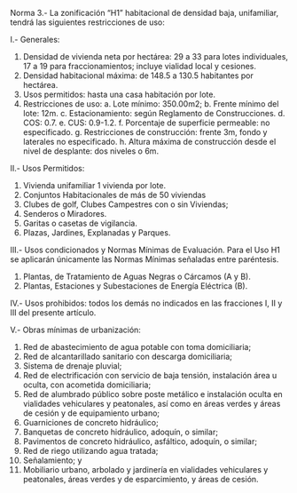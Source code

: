 
Norma 3.- La zonificación “H1” habitacional de densidad baja, unifamiliar, tendrá las siguientes restricciones de uso:

I.- Generales:

1. Densidad de vivienda neta por hectárea: 29 a 33 para lotes individuales, 17 a 19 para fraccionamientos; incluye vialidad local y cesiones.
2. Densidad habitacional máxima: de 148.5 a 130.5 habitantes por hectárea.
3. Usos permitidos: hasta una casa habitación por lote.
4. Restricciones de uso:
    a. Lote mínimo: 350.00m2;
    b. Frente mínimo del lote: 12m.
    c. Estacionamiento: según Reglamento de Construcciones.
    d. COS: 0.7.
    e. CUS: 0.9-1.2.
    f. Porcentaje de superficie permeable: no especificado.
    g. Restricciones de construcción: frente 3m, fondo y laterales no especificado.
    h. Altura máxima de construcción desde el nivel de desplante: dos niveles o 6m.

II.- Usos Permitidos:

1. Vivienda unifamiliar 1 vivienda por lote.
2. Conjuntos Habitacionales de más de 50 viviendas
3. Clubes de golf, Clubes Campestres con o sin Viviendas;
4. Senderos o Miradores.
5. Garitas o casetas de vigilancia.
6. Plazas, Jardines, Explanadas y Parques.

III.- Usos condicionados y Normas Mínimas de Evaluación. Para el Uso H1 se aplicarán únicamente las Normas Mínimas señaladas entre paréntesis.

1. Plantas, de Tratamiento de Aguas Negras o Cárcamos (A y B).
2. Plantas, Estaciones y Subestaciones de Energía Eléctrica (B).

IV.- Usos prohibidos: todos los demás no indicados en las fracciones I, II y III del presente artículo.

V.- Obras mínimas de urbanización:

1. Red de abastecimiento de agua potable con toma domiciliaria;
2. Red de alcantarillado sanitario con descarga domiciliaria;
3. Sistema de drenaje pluvial;
4. Red de electrificación con servicio de baja tensión, instalación área u oculta, con acometida domiciliaria;
5. Red de alumbrado público sobre poste metálico e instalación oculta en vialidades vehiculares y peatonales, así como en áreas verdes y áreas de cesión y de equipamiento urbano;
6. Guarniciones de concreto hidráulico;
7. Banquetas de concreto hidráulico, adoquín, o similar;
8. Pavimentos de concreto hidráulico, asfáltico, adoquín, o similar;
9. Red de riego utilizando agua tratada;
10. Señalamiento; y
11. Mobiliario urbano, arbolado y jardinería en vialidades vehiculares y peatonales, áreas verdes y de esparcimiento, y áreas de cesión.
